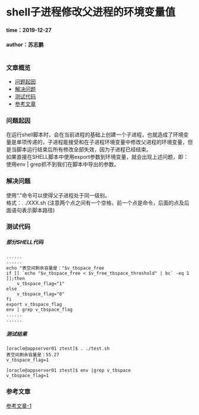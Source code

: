# shell子进程修改父进程的环境变量值
#### time：2019-12-27 
#### author：苏志鹏
# 

### 文章概览  
- [问题起因](#问题起因)
- [解决问题](#解决问题)
- [测试代码](#测试代码)
- [参考文章](#参考文章)

### 问题起因
在运行shell脚本时，会在当前进程的基础上创建一个子进程，也就造成了环境变量是单项传递的，子进程能接受和在子进程环境变量中修改父进程的环境变量，但是当脚本运行结束后所有修改全部失效，因为子进程已经结束。   
如果直接在SHELL脚本中使用export参数到环境变量，就会出现上述问题，即：使用env | grep抓不到我们在脚本中导出的参数。

### 解决问题  
使用“.”命令可以使得父子进程处于同一级别。  
格式：. ./XXX.sh (注意两个点之间有一个空格，前一个点是命令，后面的点及后面语句表示脚本路径)

### 测试代码  
##### 部分SHELL代码
```
......
......
echo "表空间剩余容量是："$v_tbspace_free
if [[ `echo "$v_tbspace_free < $v_free_tbspace_threshold" | bc` -eq 1 ]];then
    v_tbspace_flag="1"
else
    v_tbspace_flag="0"
fi
export v_tbspace_flag
env | grep v_tbspace_flag
......
......
```
##### 测试结果
```
[oracle@appserver01 ztest]$ . ./test.sh
表空间剩余容量是：55.27
v_tbspace_flag=1

[oracle@appserver01 ztest]$ env |grep v_tbspace
v_tbspace_flag=1
```

### 参考文章  
[参考文章-1](https://blog.csdn.net/xymyeah/article/details/88249387)